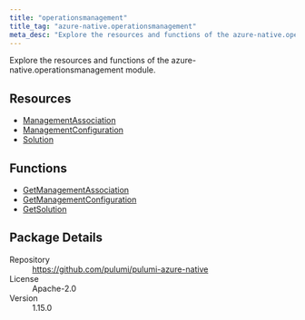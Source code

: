 ```yaml
---
title: "operationsmanagement"
title_tag: "azure-native.operationsmanagement"
meta_desc: "Explore the resources and functions of the azure-native.operationsmanagement module."
---
```


<!-- WARNING: this file was generated by Pulumi Docs Generator. -->
<!-- Do not edit by hand unless you're certain you know what you are doing! -->

Explore the resources and functions of the azure-native.operationsmanagement module.

<h2 id="resources">Resources</h2>
<ul class="api">
    <li><a href="managementassociation" title="ManagementAssociation"><span class="symbol resource"></span>ManagementAssociation</a></li>
    <li><a href="managementconfiguration" title="ManagementConfiguration"><span class="symbol resource"></span>ManagementConfiguration</a></li>
    <li><a href="solution" title="Solution"><span class="symbol resource"></span>Solution</a></li>
</ul>

<h2 id="functions">Functions</h2>
<ul class="api">
    <li><a href="getmanagementassociation" title="GetManagementAssociation"><span class="symbol function"></span>GetManagementAssociation</a></li>
    <li><a href="getmanagementconfiguration" title="GetManagementConfiguration"><span class="symbol function"></span>GetManagementConfiguration</a></li>
    <li><a href="getsolution" title="GetSolution"><span class="symbol function"></span>GetSolution</a></li>
</ul>

<h2 id="package-details">Package Details</h2>
<dl class="package-details">
	<dt>Repository</dt>
	<dd><a href="https://github.com/pulumi/pulumi-azure-native">https://github.com/pulumi/pulumi-azure-native</a></dd>
	<dt>License</dt>
	<dd>Apache-2.0</dd>
	<dt>Version</dt>
	<dd>1.15.0</dd>
</dl>

